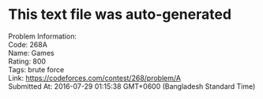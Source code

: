 # This text file was auto-generated  
  
Problem Information:  
Code: 268A  
Name: Games  
Rating: 800  
Tags: brute force  
Link: https://codeforces.com/contest/268/problem/A  
Submitted At: 2016-07-29 01:15:38 GMT+0600 (Bangladesh Standard Time)  
